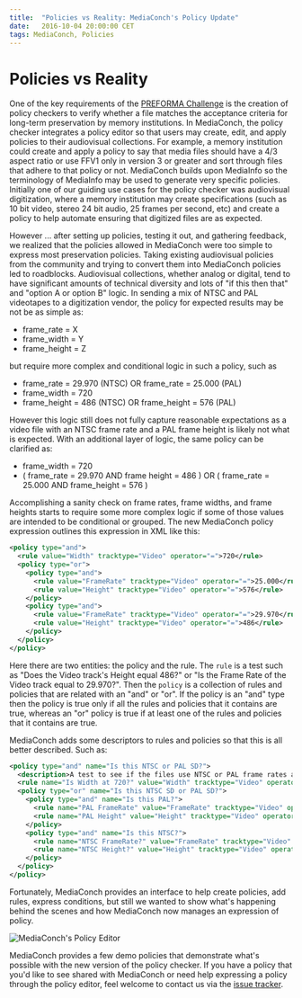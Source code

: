 ```yaml
---
title:  "Policies vs Reality: MediaConch's Policy Update"
date:   2016-10-04 20:00:00 CET
tags: MediaConch, Policies
---
```


# Policies vs Reality

One of the key requirements of the [PREFORMA Challenge](http://preforma-project.eu/the-challenge.html) is the creation of policy checkers to verify whether a file matches the acceptance criteria for long-term preservation by memory institutions. In MediaConch, the policy checker integrates a policy editor so that users may create, edit, and apply policies to their audiovisual collections. For example, a memory institution could create and apply a policy to say that media files should have a 4/3 aspect ratio or use FFV1 only in version 3 or greater and sort through files that adhere to that policy or not. MediaConch builds upon MediaInfo so the terminology of MediaInfo may be used to generate very specific policies. Initially one of our guiding use cases for the policy checker was audiovisual digitization, where a memory institution may create specifications (such as 10 bit video, stereo 24 bit audio, 25 frames per second, etc) and create a policy to help automate ensuring that digitized files are as expected.

However ... after setting up policies, testing it out, and gathering feedback, we realized that the policies allowed in MediaConch were too simple to express most preservation policies. Taking existing audiovisual policies from the community and trying to convert them into MediaConch policies led to roadblocks. Audiovisual collections, whether analog or digital, tend to have significant amounts of technical diversity and lots of "if this then that" and "option A or option B" logic. In sending a mix of NTSC and PAL videotapes to a digitization vendor, the policy for expected results may be not be as simple as:

- frame_rate = X
- frame_width = Y
- frame_height = Z

but require more complex and conditional logic in such a policy, such as

- frame_rate = 29.970 (NTSC) OR frame_rate = 25.000 (PAL)
- frame_width = 720
- frame_height = 486 (NTSC) OR frame_height = 576 (PAL)

However this logic still does not fully capture reasonable expectations as a video file with an NTSC frame rate and a PAL frame height is likely not what is expected. With an additional layer of logic, the same policy can be clarified as:

- frame_width = 720
- ( frame_rate = 29.970 AND frame height = 486 ) OR ( frame_rate = 25.000 AND frame_height = 576 )

Accomplishing a sanity check on frame rates, frame widths, and frame heights starts to require some more complex logic if some of those values are intended to be conditional or grouped. The new MediaConch policy expression outlines this expression in XML like this:

~~~ xml
<policy type="and">
  <rule value="Width" tracktype="Video" operator="=">720</rule>
  <policy type="or">
    <policy type="and">
      <rule value="FrameRate" tracktype="Video" operator="=">25.000</rule>
      <rule value="Height" tracktype="Video" operator="=">576</rule>
    </policy>
    <policy type="and">
      <rule value="FrameRate" tracktype="Video" operator="=">29.970</rule>
      <rule value="Height" tracktype="Video" operator="=">486</rule>
    </policy>
  </policy>
</policy>
~~~

Here there are two entities: the policy and the rule. The `rule` is a test such as "Does the Video track's Height equal 486?" or "Is the Frame Rate of the Video track equal to 29.970?". Then the `policy` is a collection of rules and policies that are related with an "and" or "or". If the policy is an "and" type then the policy is true only if all the rules and policies that it contains are true, whereas an "or" policy is true if at least one of the rules and policies that it contains are true.

MediaConch adds some descriptors to rules and policies so that this is all better described. Such as:

~~~xml
<policy type="and" name="Is this NTSC or PAL SD?">
  <description>A test to see if the files use NTSC or PAL frame rates and sizes.</description>
  <rule name="Is Width at 720?" value="Width" tracktype="Video" operator="=">720</rule>
  <policy type="or" name="Is this NTSC SD or PAL SD?">
    <policy type="and" name="Is this PAL?">
      <rule name="PAL FrameRate" value="FrameRate" tracktype="Video" operator="=">25.000</rule>
      <rule name="PAL Height" value="Height" tracktype="Video" operator="=">576</rule>
    </policy>
    <policy type="and" name="Is this NTSC?">
      <rule name="NTSC FrameRate?" value="FrameRate" tracktype="Video" operator="=">29.970</rule>
      <rule name="NTSC Height?" value="Height" tracktype="Video" operator="=">486</rule>
    </policy>
  </policy>
</policy>
~~~

Fortunately, MediaConch provides an interface to help create policies, add rules, express conditions, but still we wanted to show what's happening behind the scenes and how MediaConch now manages an expression of policy.

![MediaConch's Policy Editor](/bundles/mediaconch/img/MediaConch_policy1.png)

MediaConch provides a few demo policies that demonstrate what's possible with the new version of the policy checker. If you have a policy that you'd like to see shared with MediaConch or need help expressing a policy through the policy editor, feel welcome to contact us via the [issue tracker](https://github.com/MediaArea/MediaConch_SourceCode/issues).

